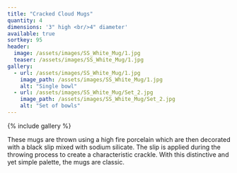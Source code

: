 ```yaml
---
title: "Cracked Cloud Mugs"
quantity: 4
dimensions: '3" high <br/>4" diameter'
available: true
sortkey: 95
header:
  image: /assets/images/SS_White_Mug/1.jpg
  teaser: /assets/images/SS_White_Mug/1.jpg
gallery:
  - url: /assets/images/SS_White_Mug/1.jpg
    image_path: /assets/images/SS_White_Mug/1.jpg
    alt: "Single bowl"
  - url: /assets/images/SS_White_Mug/Set_2.jpg
    image_path: /assets/images/SS_White_Mug/Set_2.jpg
    alt: "Set of bowls"
---
```


{% include gallery %}

These mugs are thrown using a high fire porcelain which are then decorated with a black slip mixed with sodium silicate. The slip is applied during the throwing process to create a characteristic crackle. With this distinctive and yet simple palette, the mugs are classic.



